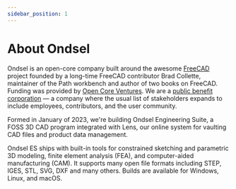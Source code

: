 ```yaml
---
sidebar_position: 1
---
```


# About Ondsel

Ondsel is an open-core company built around the awesome
[FreeCAD](https://www.freecad.org/) project founded by a long-time FreeCAD 
contributor Brad Collette, maintainer of the Path workbench and author of two
books on FreeCAD. Funding was provided by [Open Core Ventures](https://opencoreventures.com/). We are a 
[public benefit corporation](https://ondsel.com/handbook/About/public_benefit_corp/) — 
a company where the usual list of stakeholders expands to include employees,
contributors, and the user community. 

Formed in January of 2023, we're building Ondsel Engineering Suite,
a FOSS 3D CAD program integrated with Lens, our online system for vaulting CAD 
files and product data management.

Ondsel ES ships with built-in tools for constrained sketching and parametric 3D 
modeling, finite element analysis (FEA), and computer-aided manufacturing (CAM).
It supports many open file formats including STEP, IGES, STL, SVG, DXF and many
others. Builds are available for Windows, Linux, and macOS.

